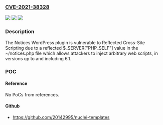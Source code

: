 ### [CVE-2021-38328](https://cve.mitre.org/cgi-bin/cvename.cgi?name=CVE-2021-38328)
![](https://img.shields.io/static/v1?label=Product&message=%20Notices%20&color=blue)
![](https://img.shields.io/static/v1?label=Version&message=6.1%3C%3D%206.1%20&color=brighgreen)
![](https://img.shields.io/static/v1?label=Vulnerability&message=CWE-79%20Cross-site%20Scripting%20(XSS)&color=brighgreen)

### Description

The Notices WordPress plugin is vulnerable to Reflected Cross-Site Scripting due to a reflected $_SERVER["PHP_SELF"] value in the ~/notices.php file which allows attackers to inject arbitrary web scripts, in versions up to and including 6.1.

### POC

#### Reference
No PoCs from references.

#### Github
- https://github.com/20142995/nuclei-templates

